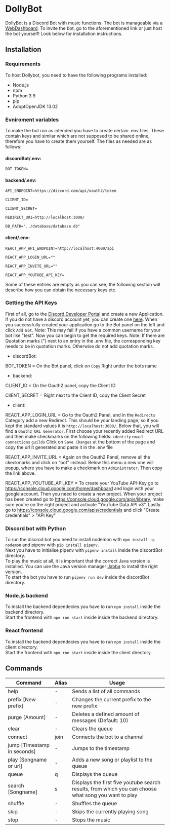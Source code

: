 # DollyBot
DollyBot is a Discord Bot with music functions. The bot is manageable via a [WebDashboard](dollybot.tk). To invite the bot, go to the aforementioned link or just host the bot yourself! Look below for installation instructions.


## Installation 
### Requirements 

To host Dollybot, you need to have the following programs installed:
- Node.js
- npm
- Python 3.9
- pip
- AdoptOpenJDK 13.02

### Evniroment variables
To make the bot run as intended you have to create certain .env files. These contain keys and similar which are not supposed to be shared online, therefore you have to create them yourself.
The files as needed are as follows:

#### discordBot/.env:

`BOT_TOKEN= `

#### backend/.env:  

`API_ENDPOINT=https://discord.com/api/oauth2/token`

`CLIENT_ID=`

`CLIENT_SECRET=`

`REDIRECT_URI=http://localhost:3000/`

`DB_PATH="../database/database.db"`


#### client/.env:

`REACT_APP_API_ENDPOINT=http://localhost:4000/api`

`REACT_APP_LOGIN_URL=""`

`REACT_APP_INVITE_URL=""`

`REACT_APP_YOUTUBE_API_KEY=`


Some of these entries are empty as you can see, the following section will describe how you can obtain the necessary keys etc.

### Getting the API Keys
First of all, go to the [Discord Developer Portal](https://discord.com/developers/applications/) and create a new Application. If you do not have a discord account yet, you can create one [here](https://discord.com/). When you successfully created your application go to the Bot panel on the left and click `Add Bot`. Note: This may fail if you have a common username for your bot like "test". Now you can begin to get the required keys.
Note: If there are Quotation marks (") next to an entry in the .env file, the corresponding key needs to be in quotation marks. Otherwise do not add quotation marks.

- discordBot:

BOT_TOKEN = On the Bot panel, click on `Copy` Right under the bots name

- backend:

CLIENT_ID = On the Oauth2 panel, copy the Client ID

ClIENT_SECRET = Right next to the Client ID, copy the Client Secret

- client:

REACT_APP_LOGIN_URL = Go to the Oauth2 Panel, and in the `Redirects` Category add a new Redirect. This should be your landing page, so if you kept the standard values it is `http://localhost:3000/`. Below that, you will find a `Oauth2 URL Generator`. First choose your recently added Redirect URL and then make checkmarks on the following fields:
`identify`
`email`
`connections`
`guilds`
Click on `Save Changes` at the bottom of the page and copy the url it generated and paste it in the .env file

REACT_APP_INVITE_URL = Again on the Oauth2 Panel, remove all the ckeckmarks and click on "bot" instead. Below this menu a new one will popup, where you have to make a checkmark on `Administrator`. Then copy the link above.

REACT_APP_YOUTUBE_API_KEY = To create your YouTube API-Key go to https://console.cloud.google.com/home/dashboard and login with your google account. Then you need to create a new project. When your project has been created go to https://console.cloud.google.com/apis/library, make sure you're on the right project and activate "YouTube Data API v3". Lastly go to https://console.cloud.google.com/apis/credentials and click "Create credentials" > "API Key"



### Discord bot with Python
To run the discrod bot you need to install nodemon with `npm install -g nodemon` and pipenv with `pip install pipenv`.  
Next you have to initialise pipenv with `pipenv install` inside the discordBot directory.  
To play the music at all, it is important that the correct Java version is installed. You can use the Java version manager [Jabba](https://github.com/shyiko/jabba) to install the right version.  
To start the bot you have to run `pipenv run dev` inside the discordBot directory.  


### Node.js backend  
To install the backend dependecies you have to run `npm install` inside the backend directory.  
Start the frontend with `npm run start` inside inside the backend directory.  


### React frontend  
To install the backend dependecies you have to run `npm install` inside the client directory.  
Start the frontend with `npm run start` inside inside the client directory.

## Commands
Command | Alias | Usage
------- | ----- | -----
help | - | Sends a list of all commands
prefix [New prefix] | - | Changes the current prefix to the new prefix
purge [Amount] | - | Deletes a defined amount of messages (Default: 10)
clear | - | Clears the queue
connect | join | Connects the bot to a channel
jump [Timestamp in seconds] | - | Jumps to the timestamp
play [Songname or url] | - | Adds a new song or playlist to the queue
queue | q | Displays the queue
search [Songname] | s | Displays the first five youtube search results, from which you can choose what song you want to play
shuffle | - | Shuffles the queue
skip | - | Skips the currently playing song
stop | - | Stops the music
